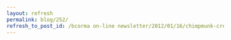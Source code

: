 ```yaml
---
layout: refresh
permalink: blog/252/
refresh_to_post_id: /bcorma on-line newsletter/2012/01/16/chimpmunk-creek-trail-riders-building-the-enduro-x-for-the-bike-show-jan-19th-22nd
---
```

